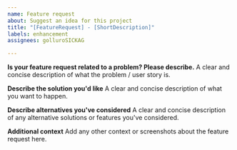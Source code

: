 ```yaml
---
name: Feature request
about: Suggest an idea for this project
title: "[FeatureRequest] - [ShortDescription]"
labels: enhancement
assignees: golluroSICKAG

---
```


**Is your feature request related to a problem? Please describe.**
A clear and concise description of what the problem / user story is.

**Describe the solution you'd like**
A clear and concise description of what you want to happen.

**Describe alternatives you've considered**
A clear and concise description of any alternative solutions or features you've considered.

**Additional context**
Add any other context or screenshots about the feature request here.
